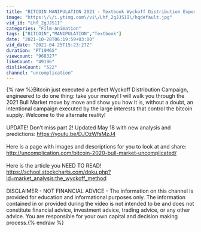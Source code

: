 ```yaml
---
title: "BITCOIN MANIPULATION 2021 - Textbook Wyckoff Distribution Exposed!"
image: "https:\/\/i.ytimg.com\/vi\/Lhf_2gJJS1I\/hqdefault.jpg"
vid_id: "Lhf_2gJJS1I"
categories: "Film-Animation"
tags: ["BITCOIN","MANIPULATION","Textbook"]
date: "2021-10-28T06:19:59+03:00"
vid_date: "2021-04-25T15:23:27Z"
duration: "PT19M6S"
viewcount: "968327"
likeCount: "49196"
dislikeCount: "522"
channel: "uncomplication"
---
```

{% raw %}Bitcoin just executed a perfect Wyckoff Distribution Campaign, engineered to do one thing: take your money! I will walk you through the 2021 Bull Market move by move and show you how it is, without a doubt, an intentional campaign executed by the large interests that control the bitcoin supply. Welcome to the alternate reality!<br /><br />UPDATE! Don’t miss part 2! Updated May 18 with new analysis and predictions: <a rel="nofollow" target="blank" href="https://youtu.be/DJOzWfsMzJ4">https://youtu.be/DJOzWfsMzJ4</a><br /><br />Here is a page with images and descriptions for you to look at and share:<br /><a rel="nofollow" target="blank" href="http://uncomplication.com/bitcoin-2020-bull-market-uncomplicated/">http://uncomplication.com/bitcoin-2020-bull-market-uncomplicated/</a><br /><br />Here is the article you NEED TO READ! <a rel="nofollow" target="blank" href="https://school.stockcharts.com/doku.php?id=market_analysis:the_wyckoff_method">https://school.stockcharts.com/doku.php?id=market_analysis:the_wyckoff_method</a><br /><br />DISCLAIMER - NOT FINANCIAL ADVICE - The information on this channel is provided for education and informational purposes only. The information contained in or provided during the video is not intended to be and does not constitute financial advice, investment advice, trading advice, or any other advice. You are responsible for your own capital and decision making process.{% endraw %}
